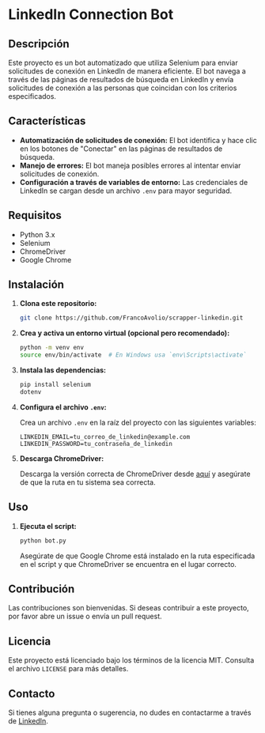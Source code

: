 # LinkedIn Connection Bot

## Descripción

Este proyecto es un bot automatizado que utiliza Selenium para enviar solicitudes de conexión en LinkedIn de manera eficiente. El bot navega a través de las páginas de resultados de búsqueda en LinkedIn y envía solicitudes de conexión a las personas que coincidan con los criterios especificados.

## Características

- **Automatización de solicitudes de conexión:** El bot identifica y hace clic en los botones de "Conectar" en las páginas de resultados de búsqueda.
- **Manejo de errores:** El bot maneja posibles errores al intentar enviar solicitudes de conexión.
- **Configuración a través de variables de entorno:** Las credenciales de LinkedIn se cargan desde un archivo `.env` para mayor seguridad.

## Requisitos

- Python 3.x
- Selenium
- ChromeDriver
- Google Chrome

## Instalación

1. **Clona este repositorio:**

    ```bash
    git clone https://github.com/FrancoAvolio/scrapper-linkedin.git
    ```

2. **Crea y activa un entorno virtual (opcional pero recomendado):**

    ```bash
    python -m venv env
    source env/bin/activate  # En Windows usa `env\Scripts\activate`
    ```

3. **Instala las dependencias:**

    ```bash
    pip install selenium
    dotenv
    ```

4. **Configura el archivo `.env`:**

    Crea un archivo `.env` en la raíz del proyecto con las siguientes variables:

    ```plaintext
    LINKEDIN_EMAIL=tu_correo_de_linkedin@example.com
    LINKEDIN_PASSWORD=tu_contraseña_de_linkedin
    ```

5. **Descarga ChromeDriver:**

    Descarga la versión correcta de ChromeDriver desde [aquí](https://sites.google.com/a/chromium.org/chromedriver/downloads) y asegúrate de que la ruta en tu sistema sea correcta.

## Uso

1. **Ejecuta el script:**

    ```bash
    python bot.py
    ```

    Asegúrate de que Google Chrome está instalado en la ruta especificada en el script y que ChromeDriver se encuentra en el lugar correcto.

## Contribución

Las contribuciones son bienvenidas. Si deseas contribuir a este proyecto, por favor abre un issue o envía un pull request.

## Licencia

Este proyecto está licenciado bajo los términos de la licencia MIT. Consulta el archivo `LICENSE` para más detalles.

## Contacto

Si tienes alguna pregunta o sugerencia, no dudes en contactarme a través de [LinkedIn](https://www.linkedin.com/in/franco-avolio).
